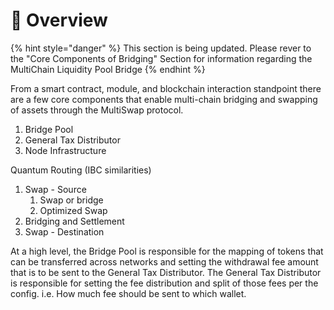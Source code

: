 # 📐 Overview

{% hint style="danger" %}
This section is being updated. Please rever to the "Core Components of Bridging" Section for information regarding the MultiChain Liquidity Pool Bridge
{% endhint %}



From a smart contract, module, and blockchain interaction standpoint there are a few core components that enable multi-chain bridging and swapping of assets through the MultiSwap protocol.

1. Bridge Pool
2. General Tax Distributor
3. Node Infrastructure



Quantum Routing (IBC similarities)

1. Swap - Source
   1. Swap or bridge
   2. Optimized Swap
2. Bridging and Settlement
3. Swap - Destination

At a high level, the Bridge Pool is responsible for the mapping of tokens that can be transferred across networks and setting the withdrawal fee amount that is to be sent to the General Tax Distributor. The General Tax Distributor is responsible for setting the fee distribution and split of those fees per the config. i.e. How much fee should be sent to which wallet.
